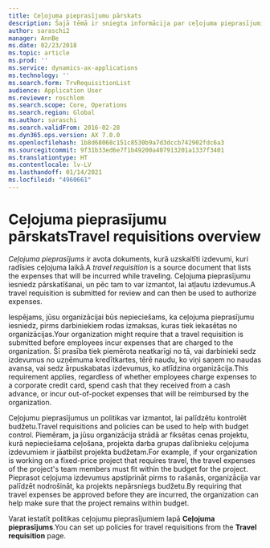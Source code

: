 ```yaml
---
title: Ceļojuma pieprasījumu pārskats
description: Šajā tēmā ir sniegta informācija par ceļojuma pieprasījumiem. Ceļojuma pieprasījuma dokumentu plānotās ceļojuma izmaksas.
author: saraschi2
manager: AnnBe
ms.date: 02/23/2018
ms.topic: article
ms.prod: ''
ms.service: dynamics-ax-applications
ms.technology: ''
ms.search.form: TrvRequisitionList
audience: Application User
ms.reviewer: roschlom
ms.search.scope: Core, Operations
ms.search.region: Global
ms.author: saraschi
ms.search.validFrom: 2016-02-28
ms.dyn365.ops.version: AX 7.0.0
ms.openlocfilehash: 1b8d68068c151c8530b9a7d3dccb742902fdc6a3
ms.sourcegitcommit: 9f31b33ed6e7f1b49200a407913201a1337f3401
ms.translationtype: HT
ms.contentlocale: lv-LV
ms.lasthandoff: 01/14/2021
ms.locfileid: "4960661"
---
```

# <a name="travel-requisitions-overview"></a><span data-ttu-id="d3652-104">Ceļojuma pieprasījumu pārskats</span><span class="sxs-lookup"><span data-stu-id="d3652-104">Travel requisitions overview</span></span>

<span data-ttu-id="d3652-105">*Ceļojuma pieprasījums* ir avota dokuments, kurā uzskaitīti izdevumi, kuri radīsies ceļojuma laikā.</span><span class="sxs-lookup"><span data-stu-id="d3652-105">A *travel requisition* is a source document that lists the expenses that will be incurred while traveling.</span></span> <span data-ttu-id="d3652-106">Ceļojuma pieprasījumu iesniedz pārskatīšanai, un pēc tam to var izmantot, lai atļautu izdevumus.</span><span class="sxs-lookup"><span data-stu-id="d3652-106">A travel requisition is submitted for review and can then be used to authorize expenses.</span></span>

<span data-ttu-id="d3652-107">Iespējams, jūsu organizācijai būs nepieciešams, ka ceļojuma pieprasījumu iesniedz, pirms darbiniekiem rodas izmaksas, kuras tiek iekasētas no organizācijas.</span><span class="sxs-lookup"><span data-stu-id="d3652-107">Your organization might require that a travel requisition is submitted before employees incur expenses that are charged to the organization.</span></span> <span data-ttu-id="d3652-108">Šī prasība tiek piemērota neatkarīgi no tā, vai darbinieki sedz izdevumus no uzņēmuma kredītkartes, tērē naudu, ko viņi saņem no naudas avansa, vai sedz ārpuskabatas izdevumus, ko atlīdzina organizācija.</span><span class="sxs-lookup"><span data-stu-id="d3652-108">This requirement applies, regardless of whether employees charge expenses to a corporate credit card, spend cash that they received from a cash advance, or incur out-of-pocket expenses that will be reimbursed by the organization.</span></span>

<span data-ttu-id="d3652-109">Ceļojumu pieprasījumus un politikas var izmantot, lai palīdzētu kontrolēt budžetu.</span><span class="sxs-lookup"><span data-stu-id="d3652-109">Travel requisitions and policies can be used to help with budget control.</span></span> <span data-ttu-id="d3652-110">Piemēram, ja jūsu organizācija strādā ar fiksētas cenas projektu, kurā nepieciešama ceļošana, projekta darba grupas dalībnieku ceļojuma izdevumiem ir jāatbilst projekta budžetam.</span><span class="sxs-lookup"><span data-stu-id="d3652-110">For example, if your organization is working on a fixed-price project that requires travel, the travel expenses of the project's team members must fit within the budget for the project.</span></span> <span data-ttu-id="d3652-111">Pieprasot ceļojuma izdevumus apstiprināt pirms to rašanās, organizācija var palīdzēt nodrošināt, ka projekts nepārsniegs budžetu.</span><span class="sxs-lookup"><span data-stu-id="d3652-111">By requiring that travel expenses be approved before they are incurred, the organization can help make sure that the project remains within budget.</span></span>

<span data-ttu-id="d3652-112">Varat iestatīt politikas ceļojumu pieprasījumiem lapā **Ceļojuma pieprasījums**.</span><span class="sxs-lookup"><span data-stu-id="d3652-112">You can set up policies for travel requisitions from the **Travel requisition** page.</span></span>
